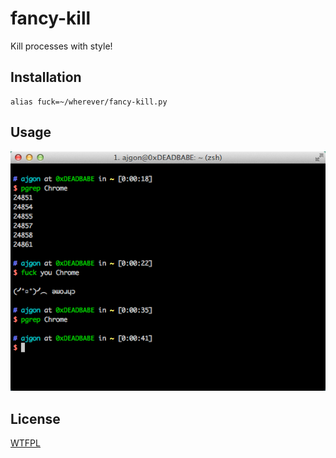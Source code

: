 fancy-kill
==========

Kill processes with style!

## Installation

    alias fuck=~/wherever/fancy-kill.py

## Usage

![](example.png)

## License

[WTFPL](http://www.wtfpl.net/about/)
